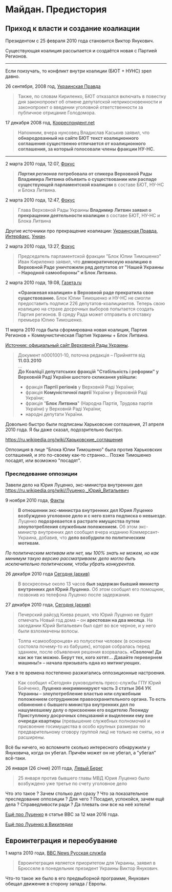 # Майдан. Предистория

## Приход к власти и создание коалиации

Президентом с 25 февраля 2010 года становится Виктор Янукович.

Существующая коалиция рассыпается и создаётся новая с Партией Регионов.

---

Если поизучать, то конфликт внутри коалиции (БЮТ + НУНС) зрел давно.

26 сентября, 2008 год,
[Украинская Правда](https://www.pravda.com.ua/rus/news/2008/09/26/4451352/)
>Также, по словам Кириленко, БЮТ отказался включать в повестку дня законопроект
об отмене депутатской неприкосновенности и законопроект о введении уголовной ответственности
за публичное отрицание Голодомора.

17 декабря 2008 год,
[Корреспондент.net](https://korrespondent.net/ukraine/politics/681741-frakciya-litvina-zayavila-ob-otsutstvii-falsifikacij-s-tekstom-koalicionnogo-soglasheniya)
>Напомним, вчера нунсовец Владислав Каськив заявил, что
__обнародованный на сайте БЮТ текст коалиционного соглашения существенно
отличается от коалиционного соглашения, за который голосовали члены фракции НУ-НС.__

---

2 марта 2010 года, 12:07, [Фокус](https://focus.ua/politics/103630)
>__*Партия регионов* потребовала от спикера Верховной Рады Владимира Литвина
объявить о существовании или распаде существующей парламентской коалиции__ в составе БЮТ,
НУ-НС и Блока Литвина.

2 марта 2010 года, 12:47, [Фокус](https://focus.ua/politics/103651)
>Глава Верховной Рады Украины __Владимир Литвин заявил
о прекращении деятельности коалиции__ в составе БЮТ, НУ-НС и Блока Литвина

Другие источники про прекращение коалиации:
[Украинская Правда](https://www.pravda.com.ua/rus/news/2010/03/2/4823555/),
[Интерфакс](https://www.interfax.ru/russia/126046),
[Униан](https://www.unian.net/economics/other/330969-litvin-obyyavil-o-prekraschenii-suschestvovaniya-demkoalitsii.html).


2 марта 2010 года, 13:27, [Фокус](https://focus.ua/politics/103670)
>Председатель парламентской фракции "Блок Юлии Тимошенко"
Иван Кириленко заявил, что __демократическую коалицию в Верховной Раде
уничтожили ряд депутатов от "Нашей Украины – Народной самообороны" и Блок Литвина.__

2 марта 2010 года, 19:08, [Газета.ru](https://www.gazeta.ru/politics/2010/03/02_a_3332311.shtml)
>__«Оранжевая коалиция» в Верховной раде прекратила свое существование.__
Блок Юлии Тимошенко и НУ-НС не смогли предоставить подписи 226 депутатов-коалициантов.
Теперь свою коалицию на страхе досрочных выборов попытается создать Партия регионов.
В среду Рада может отправить в отставку премьера Юлию Тимошенко.

11 марта 2010 года была сформирована новая коалиция,
Партия Регионов + Коммунистическая Партия Украины + Блок Литвина.

[Источник: официальный сайт Верховной Рады Украины](https://zakon.rada.gov.ua/laws/show/n0001001-10).

>Документ n0001001-10, поточна редакція – Прийняття від __11.03.2010__ \
>... \
>__До Коаліції депутатських фракцій "Стабільність і реформи"
у Верховній Раді України шостого скликання увійшли:__
>- фракція __Партії регіонів__ у Верховній Раді України;
>- фракція __Комуністичної партії__ України у Верховній Раді
України;
>- фракція "__Блок Литвина__" (Народна Партія, Трудова партія
України) у Верховній Раді України;
>- народні депутати України.

Довольно быстро были подписаны Харьковские соглашения, 21 апреля 2010 года.
Я бы даже сказал, подозрительно быстро.

https://ru.wikipedia.org/wiki/Харьковские_соглашения

Оппозиция в лице "Блока Юлии Тимошенко" была против Харьковских соглашений,
и это по-своему как-то странно... Позже Тимошенко посадят, или возможно "посадят".

### Преследование оппозиции

Завели дело на Юрия Луценко, экс-министра внутренних дел
https://ru.wikipedia.org/wiki/Луценко,_Юрий_Витальевич

9 ноября 2010 года,
[Факты](https://fakty.ua/122171-protiv-yuriya-lucenko-vozbuzhdeno-ugolovnoe-delo)
>__В отношении экс-министра внутренних дел Юрия Луценко возбуждено уголовное дело
и с него взята подписка о невыезде.__ Луценко __подозревается в растрате имущества путем
злоупотребления служебным положением.__ Об этом экс-министр внутренних дел сообщил вчера
изданию Коммерсант-Украина, добавив, что __дело возбудили по политическим мотивам.__

_По политическим мотивам или нет, мы 100% знать не можем, но как минимум
такую версию рассматриваем: дело могло быть исключительно политическим, чтобы убрать
конкурентов._

26 декабря 2010 года
[Сегодня (архив)](https://web.archive.org/web/20101229081952/http://www.segodnya.ua/news/14208330.html)
>В воскресенье около 13 часов __был задержан бывший министр внутренних дел Юрий Луценко.__
Об этом сообщил его помощник, позвонив из телефона Луценко после задержания.

27 декабря 2010 года,
[Сегодня (архив)](https://web.archive.org/web/20120314223323/http://www.segodnya.ua/news/14208816.html)
>Печерский райсуд Киева решил, что Юрий Луценко
не будет отмечать Новый год дома – он __арестован на два месяца__.
На заседании Юрий Витальевич был одет во все черное, и у него были взлохмачены волосы.

>Толпа «самооборонцев» из полусотни человек (в основном состояла почему-то из бабушек),
которая собралась перед зданием, после объявления решения взорвалась.
__«Сволочи! Да как же так можно. Берут тех, кого хотят... Давайте перевернем машины!»
– начала призывать одна из митингующих.__

Уже в те времена постепенно разжигались оппозиционные настроения.

>Как сообщил «Сегодня» руководитель пресс-службы ГПУ Юрий Бойченко,
__Луценко инкриминируют часть 3 статьи 364 УК Украины – злоупотребление властью или служебным
положением сотрудником правоохранительного органа. То есть обвинения с бывшего министра
внутренних дел по нашумевшему делу о присвоении его водителю Леониду Приступлюку досрочных
спецзваний и выделении ему вне очереди квартиры__ (превышение служебных полномочий и присвоение
госимущества в особо крупных размерах по предварительному сговору группой лиц) не только
не сняты, но и расширены.

Всё бы ничего, но вспомните сколько интересного обнаружили у Януковича,
когда он убегал. Причём может он не убегал, а "убегал" всё-таки.

26 января (26 січня) 2011 года,
[Левый Берег](https://lb.ua/news/2011/01/26/82079_protiv_lutsenko_vozbudili_trete_.html)
>25 января против бывшего главы МВД Юрия Луценко
было возбуждено уже третье по счету уголовное дело

Что это такое ? Зачем столько дел сразу ?
Что за показательное преследование оппозиции ? Для чего ?
Посадил, успокойся, зачем ещё дела ? Справедливости ради ? Да плевать они все на неё хотели!

[Ещё про Луценко](https://www.bbc.com/ukrainian/ukraine_in_russian/2016/05/160512_ru_s_lutsenko_prosecutor_profile) в статье BBC за 12 мая 2016 года.

[Ещё про Луценко в Википедии](https://ru.wikipedia.org/wiki/%D0%9B%D1%83%D1%86%D0%B5%D0%BD%D0%BA%D0%BE,_%D0%AE%D1%80%D0%B8%D0%B9_%D0%92%D0%B8%D1%82%D0%B0%D0%BB%D1%8C%D0%B5%D0%B2%D0%B8%D1%87)

## Евроинтеграция и переобувание

1 марта 2010 года,
[BBC News Русская служба](https://www.bbc.com/russian/international/2010/03/100301_ukraine_eu_ties_yanukovych)
>Евроинтеграция является приоритетом для Украины,
заявил в Брюсселе в понедельник президент Украины Виктор Янукович.

Что-то такое же было в его предвыборной программе,
Янукович обещал движение в сторону запада / Европы.



